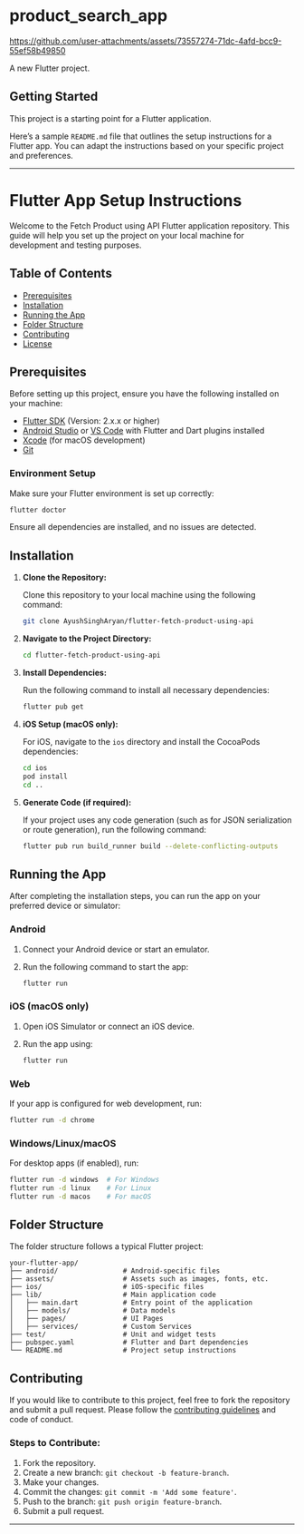 # product_search_app


https://github.com/user-attachments/assets/73557274-71dc-4afd-bcc9-55ef58b49850


A new Flutter project.

## Getting Started

This project is a starting point for a Flutter application.

Here’s a sample `README.md` file that outlines the setup instructions for a Flutter app. You can adapt the instructions based on your specific project and preferences.

---

# Flutter App Setup Instructions

Welcome to the Fetch Product using API Flutter application repository. This guide will help you set up the project on your local machine for development and testing purposes.

## Table of Contents
- [Prerequisites](#prerequisites)
- [Installation](#installation)
- [Running the App](#running-the-app)
- [Folder Structure](#folder-structure)
- [Contributing](#contributing)
- [License](#license)

## Prerequisites

Before setting up this project, ensure you have the following installed on your machine:

- [Flutter SDK](https://flutter.dev/docs/get-started/install) (Version: 2.x.x or higher)
- [Android Studio](https://developer.android.com/studio) or [VS Code](https://code.visualstudio.com/) with Flutter and Dart plugins installed
- [Xcode](https://developer.apple.com/xcode/) (for macOS development)
- [Git](https://git-scm.com/)

### Environment Setup

Make sure your Flutter environment is set up correctly:

```bash
flutter doctor
```

Ensure all dependencies are installed, and no issues are detected.

## Installation

1. **Clone the Repository:**

   Clone this repository to your local machine using the following command:

   ```bash
   git clone AyushSinghAryan/flutter-fetch-product-using-api
   ```

2. **Navigate to the Project Directory:**

   ```bash
   cd flutter-fetch-product-using-api
   ```

3. **Install Dependencies:**

   Run the following command to install all necessary dependencies:

   ```bash
   flutter pub get
   ```

4. **iOS Setup (macOS only):**

   For iOS, navigate to the `ios` directory and install the CocoaPods dependencies:

   ```bash
   cd ios
   pod install
   cd ..
   ```

5. **Generate Code (if required):**

   If your project uses any code generation (such as for JSON serialization or route generation), run the following command:

   ```bash
   flutter pub run build_runner build --delete-conflicting-outputs
   ```

## Running the App

After completing the installation steps, you can run the app on your preferred device or simulator:

### Android

1. Connect your Android device or start an emulator.
2. Run the following command to start the app:

   ```bash
   flutter run
   ```

### iOS (macOS only)

1. Open iOS Simulator or connect an iOS device.
2. Run the app using:

   ```bash
   flutter run
   ```

### Web

If your app is configured for web development, run:

```bash
flutter run -d chrome
```

### Windows/Linux/macOS

For desktop apps (if enabled), run:

```bash
flutter run -d windows  # For Windows
flutter run -d linux    # For Linux
flutter run -d macos    # For macOS
```

## Folder Structure

The folder structure follows a typical Flutter project:

```
your-flutter-app/
├── android/                # Android-specific files
├── assets/                 # Assets such as images, fonts, etc.
├── ios/                    # iOS-specific files
├── lib/                    # Main application code
│   ├── main.dart           # Entry point of the application
│   ├── models/             # Data models
│   ├── pages/              # UI Pages
│   ├── services/           # Custom Services
├── test/                   # Unit and widget tests
├── pubspec.yaml            # Flutter and Dart dependencies
└── README.md               # Project setup instructions
```

## Contributing

If you would like to contribute to this project, feel free to fork the repository and submit a pull request. Please follow the [contributing guidelines](CONTRIBUTING.md) and code of conduct.

### Steps to Contribute:

1. Fork the repository.
2. Create a new branch: `git checkout -b feature-branch`.
3. Make your changes.
4. Commit the changes: `git commit -m 'Add some feature'`.
5. Push to the branch: `git push origin feature-branch`.
6. Submit a pull request.



---
